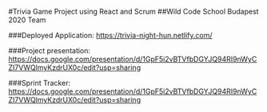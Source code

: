 #Trivia Game Project using React and Scrum
##Wild Code School Budapest 2020 Team

###Deployed Application:
https://trivia-night-hun.netlify.com/

###Project presentation:
https://docs.google.com/presentation/d/1GpF5i2vBTVfbDGYJQ94RI9nWyCZI7VWQlmyKzdrUX0c/edit?usp=sharing

###Sprint Tracker: 
https://docs.google.com/presentation/d/1GpF5i2vBTVfbDGYJQ94RI9nWyCZI7VWQlmyKzdrUX0c/edit?usp=sharing
